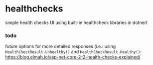 # healthchecks
simple health checks UI using built-in healthcheck libraries in dotnert

### todo

future options for more detailed responses (i.e.: using `HealthCheckResult.Unhealthy()` and `HealthCheckResult.Healthy()`: https://blog.elmah.io/asp-net-core-2-2-health-checks-explained/
